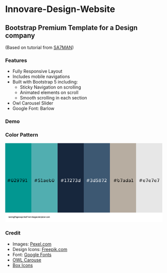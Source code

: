 # Innovare-Design-Website
## Bootstrap Premium Template for a Design company
(Based on tutorial from [SA7MAN](https://www.youtube.com/watch?v=w2zix0oYyE8))

### Features
* Fully Responsive Layout
* Includes mobile navigations
* Built with Bootstrap 5 including:
    - Sticky Navigation on scrolling
    - Animated elements on scroll
    - Smooth scrolling in each section
* Owl Carousel Slider
* Google Font: Barlow 

### Demo

### Color Pattern
![Innovare Color Palette](./img/Innovare%20Design.png)

### Credit
* Images: [Pexel.com](https://www.pexels.com/collections/business-team-ta9evsm/)
* Design Icons: [Freepik.com](https://www.freepik.com/premium-vector/simple-set-design-tools-line-icons_2191399.htm#&position=0&from_view=undefined)
* Font: [Google Fonts](https://fonts.google.com)
* [OWL Carouse](https://owlcarousel2.github.io/OwlCarousel2/)
* [Box Icons](https://boxicons.com/)